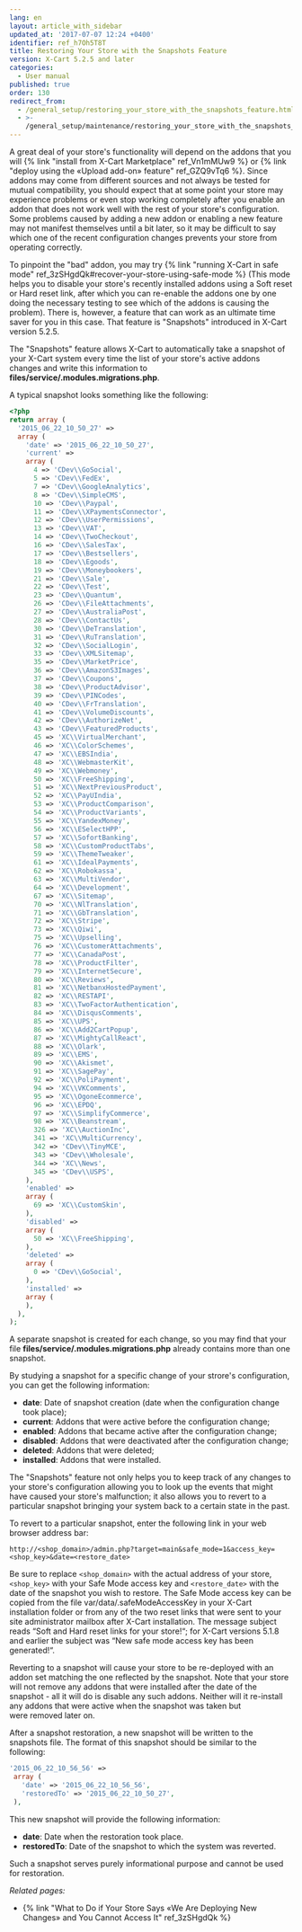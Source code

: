 ```yaml
---
lang: en
layout: article_with_sidebar
updated_at: '2017-07-07 12:24 +0400'
identifier: ref_h7Oh5T8T
title: Restoring Your Store with the Snapshots Feature
version: X-Cart 5.2.5 and later
categories:
  - User manual
published: true
order: 130
redirect_from:
  - /general_setup/restoring_your_store_with_the_snapshots_feature.html
  - >-
    /general_setup/maintenance/restoring_your_store_with_the_snapshots_feature.html
---
```

A great deal of your store's functionality will depend on the addons that you will {% link "install from X-Cart Marketplace" ref_Vn1mMUw9 %} or {% link "deploy using the «Upload add-on» feature" ref_GZQ9vTq6 %}. Since addons may come from different sources and not always be tested for mutual compatibility, you should expect that at some point your store may experience problems or even stop working completely after you enable an addon that does not work well with the rest of your store's configuration. Some problems caused by adding a new addon or enabling a new feature may not manifest themselves until a bit later, so it may be difficult to say which one of the recent configuration changes prevents your store from operating correctly.

To pinpoint the "bad" addon, you may try {% link "running X-Cart in safe mode" ref_3zSHgdQk#recover-your-store-using-safe-mode %} (This mode helps you to disable your store's recently installed addons using a Soft reset or Hard reset link, after which you can re-enable the addons one by one doing the necessary testing to see which of the addons is causing the problem). There is, however, a feature that can work as an ultimate time saver for you in this case. That feature is "Snapshots" introduced in X-Cart version 5.2.5.

The "Snapshots" feature allows X-Cart to automatically take a snapshot of your X-Cart system every time the list of your store's active addons changes and write this information to **files/service/.modules.migrations.php**.

A typical snapshot looks something like the following:

```php
<?php
return array (
  '2015_06_22_10_50_27' => 
  array (
    'date' => '2015_06_22_10_50_27',
    'current' => 
    array (
      4 => 'CDev\\GoSocial',
      5 => 'CDev\\FedEx',
      7 => 'CDev\\GoogleAnalytics',
      8 => 'CDev\\SimpleCMS',
      10 => 'CDev\\Paypal',
      11 => 'CDev\\XPaymentsConnector',
      12 => 'CDev\\UserPermissions',
      13 => 'CDev\\VAT',
      14 => 'CDev\\TwoCheckout',
      16 => 'CDev\\SalesTax',
      17 => 'CDev\\Bestsellers',
      18 => 'CDev\\Egoods',
      19 => 'CDev\\Moneybookers',
      21 => 'CDev\\Sale',
      22 => 'CDev\\Test',
      23 => 'CDev\\Quantum',
      26 => 'CDev\\FileAttachments',
      27 => 'CDev\\AustraliaPost',
      28 => 'CDev\\ContactUs',
      30 => 'CDev\\DeTranslation',
      31 => 'CDev\\RuTranslation',
      32 => 'CDev\\SocialLogin',
      33 => 'CDev\\XMLSitemap',
      35 => 'CDev\\MarketPrice',
      36 => 'CDev\\AmazonS3Images',
      37 => 'CDev\\Coupons',
      38 => 'CDev\\ProductAdvisor',
      39 => 'CDev\\PINCodes',
      40 => 'CDev\\FrTranslation',
      41 => 'CDev\\VolumeDiscounts',
      42 => 'CDev\\AuthorizeNet',
      43 => 'CDev\\FeaturedProducts',
      45 => 'XC\\VirtualMerchant',
      46 => 'XC\\ColorSchemes',
      47 => 'XC\\EBSIndia',
      48 => 'XC\\WebmasterKit',
      49 => 'XC\\Webmoney',
      50 => 'XC\\FreeShipping',
      51 => 'XC\\NextPreviousProduct',
      52 => 'XC\\PayUIndia',
      53 => 'XC\\ProductComparison',
      54 => 'XC\\ProductVariants',
      55 => 'XC\\YandexMoney',
      56 => 'XC\\ESelectHPP',
      57 => 'XC\\SofortBanking',
      58 => 'XC\\CustomProductTabs',
      59 => 'XC\\ThemeTweaker',
      61 => 'XC\\IdealPayments',
      62 => 'XC\\Robokassa',
      63 => 'XC\\MultiVendor',
      64 => 'XC\\Development',
      67 => 'XC\\Sitemap',
      70 => 'XC\\NlTranslation',
      71 => 'XC\\GbTranslation',
      72 => 'XC\\Stripe',
      73 => 'XC\\Qiwi',
      75 => 'XC\\Upselling',
      76 => 'XC\\CustomerAttachments',
      77 => 'XC\\CanadaPost',
      78 => 'XC\\ProductFilter',
      79 => 'XC\\InternetSecure',
      80 => 'XC\\Reviews',
      81 => 'XC\\NetbanxHostedPayment',
      82 => 'XC\\RESTAPI',
      83 => 'XC\\TwoFactorAuthentication',
      84 => 'XC\\DisqusComments',
      85 => 'XC\\UPS',
      86 => 'XC\\Add2CartPopup',
      87 => 'XC\\MightyCallReact',
      88 => 'XC\\Olark',
      89 => 'XC\\EMS',
      90 => 'XC\\Akismet',
      91 => 'XC\\SagePay',
      92 => 'XC\\PoliPayment',
      94 => 'XC\\VKComments',
      95 => 'XC\\OgoneEcommerce',
      96 => 'XC\\EPDQ',
      97 => 'XC\\SimplifyCommerce',
      98 => 'XC\\Beanstream',
      326 => 'XC\\AuctionInc',
      341 => 'XC\\MultiCurrency',
      342 => 'CDev\\TinyMCE',
      343 => 'CDev\\Wholesale',
      344 => 'XC\\News',
      345 => 'CDev\\USPS',
    ),
    'enabled' => 
    array (
      69 => 'XC\\CustomSkin',
    ),
    'disabled' => 
    array (
      50 => 'XC\\FreeShipping',
    ),
    'deleted' => 
    array (
      0 => 'CDev\\GoSocial',
    ),
    'installed' => 
    array (
    ),
  ),
);
```

A separate snapshot is created for each change, so you may find that your file **files/service/.modules.migrations.php** already contains more than one snapshot.

By studying a snapshot for a specific change of your strore's configuration, you can get the following information:

*   **date**: Date of snapshot creation (date when the configuration change took place);
*   **current**: Addons that were active before the configuration change;
*   **enabled**: Addons that became active after the configuration change;
*   **disabled**: Addons that were deactivated after the configuration change;
*   **deleted**: Addons that were deleted;
*   **installed**: Addons that were installed.

The "Snapshots" feature not only helps you to keep track of any changes to your store's configuration allowing you to look up the events that might have caused your store's malfunction; it also allows you to revert to a particular snapshot bringing your system back to a certain state in the past. 

To revert to a particular snapshot, enter the following link in your web browser address bar:

`http://<shop_domain>/admin.php?target=main&safe_mode=1&access_key=<shop_key>&date=<restore_date>`

Be sure to replace `<shop_domain>` with the actual address of your store, `<shop_key>` with your Safe Mode access key  and `<restore_date>` with the date of the snapshot you wish to restore. The Safe Mode access key can be copied from the file var/data/.safeModeAccessKey in your X-Cart installation folder or from any of the two reset links that were sent to your site administrator mailbox after X-Cart installation. The message subject reads “Soft and Hard reset links for your store!“; for X-Cart versions 5.1.8 and earlier the subject was “New safe mode access key has been generated!“.

Reverting to a snapshot will cause your store to be re-deployed with an addon set matching the one reflected by the snapshot. Note that your store will not remove any addons that were installed after the date of the snapshot - all it will do is disable any such addons. Neither will it re-install any addons that were active when the snapshot was taken but were removed later on.

After a snapshot restoration, a new snapshot will be written to the snapshots file. The format of this snapshot should be similar to the following:

```php
'2015_06_22_10_56_56' => 
 array (
   'date' => '2015_06_22_10_56_56',
   'restoredTo' => '2015_06_22_10_50_27',
 ),
```

This new snapshot will provide the following information:

*   **date**: Date when the restoration took place.
*   **restoredTo**: Date of the snapshot to which the system was reverted.

Such a snapshot serves purely informational purpose and cannot be used for restoration.

_Related pages:_

*   {% link "What to Do if Your Store Says «We Are Deploying New Changes» and You Cannot Access It" ref_3zSHgdQk %}
